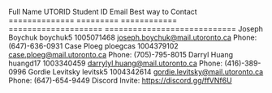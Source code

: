 Full Name		UTORID		Student ID 	Email					Best way to Contact
==============		=========	============	====================			============================
Joseph Boychuk		boychuk5	1005071468	joseph.boychuk@mail.utoronto.ca		Phone: (647)-636-0931
Case Ploeg		ploegcas	1004379102	case.ploeg@mail.utoronto.ca     	Phone: (705)-795-8015
Darryl Huang		huangd17	1003340459	darrylyl.huang@mail.utoronto.ca 	Phone: (416)-389-0996
Gordie Levitsky		levitsk5	1004342614	gordie.levitsky@mail.utoronto.ca	Phone: (647)-654-9449
Discord Invite: https://discord.gg/ffVNf6U
